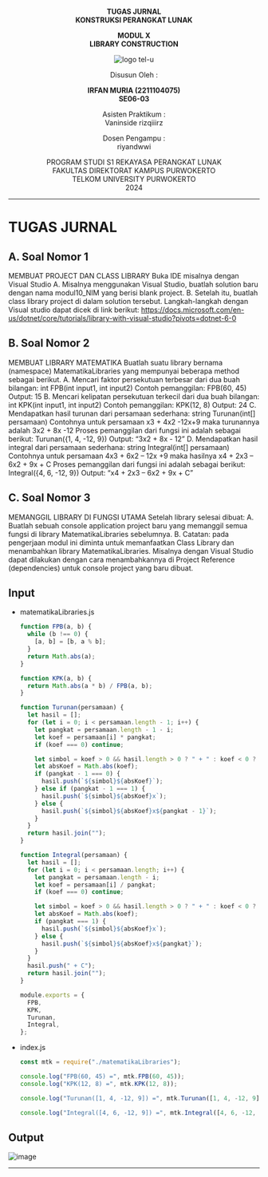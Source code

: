 <div align="center">

**TUGAS JURNAL**  
**KONSTRUKSI PERANGKAT LUNAK**

**MODUL X**  
**LIBRARY CONSTRUCTION**

![logo tel-u](https://github.com/user-attachments/assets/3a44181d-9c92-47f6-8cf0-87755117fd99)

Disusun Oleh :

**IRFAN MURIA (2211104075)**  
**SE06-03**

Asisten Praktikum :  
Vaninside
rizqiiirz

Dosen Pengampu :  
riyandwwi

PROGRAM STUDI S1 REKAYASA PERANGKAT LUNAK  
FAKULTAS DIREKTORAT KAMPUS PURWOKERTO  
TELKOM UNIVERSITY PURWOKERTO  
2024

</div>

---

# TUGAS JURNAL

## A. Soal Nomor 1

MEMBUAT PROJECT DAN CLASS LIBRARY
Buka IDE misalnya dengan Visual Studio
A. Misalnya menggunakan Visual Studio, buatlah solution baru dengan nama modul10_NIM yang berisi blank project.
B. Setelah itu, buatlah class library project di dalam solution tersebut. Langkah-langkah dengan Visual studio dapat dicek di link berikut: https://docs.microsoft.com/en-us/dotnet/core/tutorials/library-with-visual-studio?pivots=dotnet-6-0

## B. Soal Nomor 2

MEMBUAT LIBRARY MATEMATIKA
Buatlah suatu library bernama (namespace) MatematikaLibraries yang mempunyai beberapa
method sebagai berikut.
A. Mencari faktor persekutuan terbesar dari dua buah bilangan: int FPB(int input1, int input2)
Contoh pemanggilan:
FPB(60, 45)
Output: 15
B. Mencari kelipatan persekutuan terkecil dari dua buah bilangan: int KPK(int input1, int input2)
Contoh pemanggilan:
KPK(12, 8)
Output: 24
C. Mendapatkan hasil turunan dari persamaan sederhana: string Turunan(int[] persamaan)
Contohnya untuk persamaan x3 + 4x2 -12x+9 maka turunannya adalah 3x2 + 8x -12
Proses pemanggilan dari fungsi ini adalah sebagai berikut:
Turunan({1, 4, -12, 9})
Output: “3x2 + 8x - 12”
D. Mendapatkan hasil integral dari persamaan sederhana: string Integral(int[] persamaan)
Contohnya untuk persamaan 4x3 + 6x2 – 12x +9 maka hasilnya x4 + 2x3 – 6x2 + 9x + C
Proses pemanggilan dari fungsi ini adalah sebagai berikut:
Integral({4, 6, -12, 9})
Output: “x4 + 2x3 – 6x2 + 9x + C”

## C. Soal Nomor 3

MEMANGGIL LIBRARY DI FUNGSI UTAMA
Setelah library selesai dibuat:
A. Buatlah sebuah console application project baru yang memanggil semua fungsi di library MatematikaLibraries sebelumnya.
B. Catatan: pada pengerjaan modul ini diminta untuk memanfaatkan Class Library dan menambahkan library MatematikaLibraries. Misalnya dengan Visual Studio dapat dilakukan dengan cara menambahkannya di Project Reference (dependencies) untuk console project yang baru dibuat.

## Input

- matematikaLibraries.js

  ```js
  function FPB(a, b) {
    while (b !== 0) {
      [a, b] = [b, a % b];
    }
    return Math.abs(a);
  }

  function KPK(a, b) {
    return Math.abs(a * b) / FPB(a, b);
  }

  function Turunan(persamaan) {
    let hasil = [];
    for (let i = 0; i < persamaan.length - 1; i++) {
      let pangkat = persamaan.length - 1 - i;
      let koef = persamaan[i] * pangkat;
      if (koef === 0) continue;

      let simbol = koef > 0 && hasil.length > 0 ? " + " : koef < 0 ? " - " : "";
      let absKoef = Math.abs(koef);
      if (pangkat - 1 === 0) {
        hasil.push(`${simbol}${absKoef}`);
      } else if (pangkat - 1 === 1) {
        hasil.push(`${simbol}${absKoef}x`);
      } else {
        hasil.push(`${simbol}${absKoef}x${pangkat - 1}`);
      }
    }
    return hasil.join("");
  }

  function Integral(persamaan) {
    let hasil = [];
    for (let i = 0; i < persamaan.length; i++) {
      let pangkat = persamaan.length - i;
      let koef = persamaan[i] / pangkat;
      if (koef === 0) continue;

      let simbol = koef > 0 && hasil.length > 0 ? " + " : koef < 0 ? " - " : "";
      let absKoef = Math.abs(koef);
      if (pangkat === 1) {
        hasil.push(`${simbol}${absKoef}x`);
      } else {
        hasil.push(`${simbol}${absKoef}x${pangkat}`);
      }
    }
    hasil.push(" + C");
    return hasil.join("");
  }

  module.exports = {
    FPB,
    KPK,
    Turunan,
    Integral,
  };
  ```

- index.js

  ```js
  const mtk = require("./matematikaLibraries");

  console.log("FPB(60, 45) =", mtk.FPB(60, 45));
  console.log("KPK(12, 8) =", mtk.KPK(12, 8));

  console.log("Turunan([1, 4, -12, 9]) =", mtk.Turunan([1, 4, -12, 9]));

  console.log("Integral([4, 6, -12, 9]) =", mtk.Integral([4, 6, -12, 9]));
  ```

## Output

![image](https://github.com/user-attachments/assets/58ee4156-9523-4bb2-a4f9-e83695506712)

---
